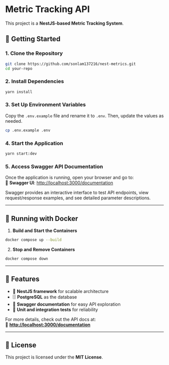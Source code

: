 # Metric Tracking API

This project is a **NestJS-based Metric Tracking System**.

## 🚀 Getting Started

### **1. Clone the Repository**

```sh
git clone https://github.com/sonlam137216/nest-metrics.git
cd your-repo
```

### **2. Install Dependencies**

```sh
yarn install
```

### **3. Set Up Environment Variables**

Copy the `.env.example` file and rename it to `.env`. Then, update the values as needed.

```sh
cp .env.example .env
```

### **4. Start the Application**

```sh
yarn start:dev
```

### **5. Access Swagger API Documentation**

Once the application is running, open your browser and go to:  
🔗 **Swagger UI**: [http://localhost:3000/documentation](http://localhost:3000/documentation)

Swagger provides an interactive interface to test API endpoints, view request/response examples, and see detailed parameter descriptions.

---

## 🐳 Running with Docker

1. **Build and Start the Containers**

```sh
docker compose up --build
```

2. **Stop and Remove Containers**

```sh
docker compose down
```

---

## 📌 Features

- 🚀 **NestJS framework** for scalable architecture
- 🗄️ **PostgreSQL** as the database
- 📖 **Swagger documentation** for easy API exploration
- 🎯 **Unit and integration tests** for reliability

For more details, check out the API docs at:  
📄 **[http://localhost:3000/documentation](http://localhost:3000/documentation)**

---

## 📜 License

This project is licensed under the **MIT License**.
